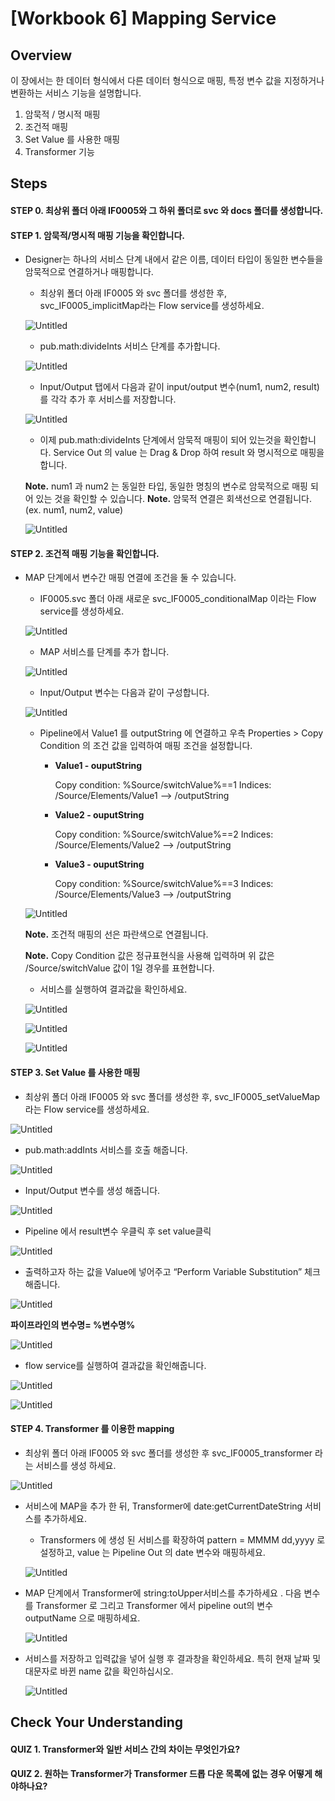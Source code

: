 # [Workbook 6] Mapping Service

## Overview

이 장에서는 한 데이터 형식에서 다른 데이터 형식으로 매핑, 특정 변수 값을 지정하거나 변환하는 서비스 기능을 설명합니다.

1. 암묵적 / 명시적 매핑
2. 조건적 매핑
3. Set Value 를 사용한 매핑
4. Transformer 기능


## Steps

#### STEP 0. 최상위 폴더 아래 IF0005와 그 하위 폴더로 svc 와 docs 폴더를 생성합니다. 

#### STEP 1. 암묵적/명시적 매핑 기능을 확인합니다.
    
- Designer는 하나의 서비스 단계 내에서 같은 이름, 데이터 타입이 동일한 변수들을 암묵적으로 연결하거나 매핑합니다. 

  - 최상위 폴더 아래 IF0005 와 svc 폴더를 생성한 후, svc_IF0005_implicitMap라는 Flow service를 생성하세요. 
    
  ![Untitled](%5BWorkbook%206%5D%20Mapping%20Service%2032520d2f4376462f83bb53b45e0694d8/Untitled.png)
    
  - pub.math:divideInts 서비스 단계를 추가합니다.

  ![Untitled](%5BWorkbook%206%5D%20Mapping%20Service%2032520d2f4376462f83bb53b45e0694d8/Untitled%201.png)
    
  - Input/Output 탭에서 다음과 같이 input/output 변수(num1, num2, result) 를 각각 추가 후 서비스를 저장합니다.

  ![Untitled](%5BWorkbook%206%5D%20Mapping%20Service%2032520d2f4376462f83bb53b45e0694d8/Untitled%202.png)
    
  - 이제 pub.math:divideInts 단계에서 암묵적 매핑이 되어 있는것을 확인합니다. Service Out 의 value 는 Drag & Drop 하여 result 와 명시적으로 매핑을 합니다.
  
  **Note.** num1 과 num2 는 동일한 타입, 동일한 명칭의 변수로 암묵적으로 매핑 되어 있는 것을 확인할 수 있습니다.
  **Note.** 암묵적 연결은 회색선으로 연결됩니다. (ex. num1, num2, value)
  
  ![Untitled](%5BWorkbook%206%5D%20Mapping%20Service%2032520d2f4376462f83bb53b45e0694d8/Untitled%203.png)

    
     

#### STEP 2. 조건적 매핑 기능을 확인합니다.

- MAP 단계에서 변수간 매핑 연결에 조건을 둘 수 있습니다.

  - IF0005.svc 폴더 아래 새로운 svc_IF0005_conditionalMap 이라는 Flow service를 생성하세요. 
    
  ![Untitled](%5BWorkbook%206%5D%20Mapping%20Service%2032520d2f4376462f83bb53b45e0694d8/Untitled%204.png)
    
  - MAP 서비스를 단계를 추가 합니다.

  ![Untitled](%5BWorkbook%206%5D%20Mapping%20Service%2032520d2f4376462f83bb53b45e0694d8/Untitled%205.png)
    
  - Input/Output 변수는 다음과 같이 구성합니다.

  ![Untitled](%5BWorkbook%206%5D%20Mapping%20Service%2032520d2f4376462f83bb53b45e0694d8/Untitled%206.png)
    
  - Pipeline에서 Value1 를 outputString 에 연결하고 우측 Properties > Copy Condition 의 조건 값을 입력하여 매핑 조건을 설정합니다.
    - **Value1 - ouputString**
   
        Copy condition: %Source/switchValue%==1
        Indices: /Source/Elements/Value1 --> /outputString

    - **Value2 - ouputString**
    
        Copy condition: %Source/switchValue%==2
        Indices: /Source/Elements/Value2 --> /outputString

    - **Value3 - ouputString**
    
        Copy condition: %Source/switchValue%==3
        Indices: /Source/Elements/Value3 --> /outputString

  ![Untitled](%5BWorkbook%206%5D%20Mapping%20Service%2032520d2f4376462f83bb53b45e0694d8/Untitled%207.png)
    
  **Note.** 조건적 매핑의 선은 파란색으로 연결됩니다.
  
  **Note.** Copy Condition 값은 정규표현식을 사용해 입력하며 위 값은 /Source/switchValue 값이 1일 경우를 표현합니다.
  
    
  - 서비스를 실행하여 결과값을 확인하세요.

  ![Untitled](%5BWorkbook%206%5D%20Mapping%20Service%2032520d2f4376462f83bb53b45e0694d8/Untitled%208.png)

  ![Untitled](%5BWorkbook%206%5D%20Mapping%20Service%2032520d2f4376462f83bb53b45e0694d8/Untitled%209.png)

  ![Untitled](%5BWorkbook%206%5D%20Mapping%20Service%2032520d2f4376462f83bb53b45e0694d8/Untitled%2010.png)
    




#### STEP 3. Set Value 를 사용한 매핑

  - 최상위 폴더 아래 IF0005 와 svc 폴더를 생성한 후,  svc_IF0005_setValueMap라는 Flow service를 생성하세요.
    
  ![Untitled](%5BWorkbook%206%5D%20Mapping%20Service%2032520d2f4376462f83bb53b45e0694d8/Untitled%2012.png)
    
  - pub.math:addInts 서비스를 호출 해줍니다.

  ![Untitled](%5BWorkbook%206%5D%20Mapping%20Service%2032520d2f4376462f83bb53b45e0694d8/Untitled%2013.png)
    
  - Input/Output 변수를 생성 해줍니다.

  ![Untitled](%5BWorkbook%206%5D%20Mapping%20Service%2032520d2f4376462f83bb53b45e0694d8/Untitled%2014.png)
    
  - Pipeline 에서 result변수 우클릭 후 set value클릭
    
  ![Untitled](%5BWorkbook%206%5D%20Mapping%20Service%2032520d2f4376462f83bb53b45e0694d8/Untitled%2015.png)

  - 출력하고자 하는 값을 Value에 넣어주고 “Perform Variable Substitution” 체크해줍니다.
    
  ![Untitled](%5BWorkbook%206%5D%20Mapping%20Service%2032520d2f4376462f83bb53b45e0694d8/Untitled%2016.png)

  **파이프라인의 변수명= %변수명%**

  ![Untitled](%5BWorkbook%206%5D%20Mapping%20Service%2032520d2f4376462f83bb53b45e0694d8/Untitled%2017.png)

  - flow service를 실행하여 결과값을 확인해줍니다.
    
  ![Untitled](%5BWorkbook%206%5D%20Mapping%20Service%2032520d2f4376462f83bb53b45e0694d8/Untitled%2018.png)

  ![Untitled](%5BWorkbook%206%5D%20Mapping%20Service%2032520d2f4376462f83bb53b45e0694d8/Untitled%2019.png)  
  


#### STEP 4. Transformer 를 이용한 mapping

  - 최상위 폴더 아래 IF0005 와 svc 폴더를 생성한 후 svc_IF0005_transformer 라는 서비스를 생성 하세요.

![Untitled](%5BWorkbook%206%5D%20Mapping%20Service%2032520d2f4376462f83bb53b45e0694d8/Untitled%2021.png)  

  - 서비스에 MAP을 추가 한 뒤, Transformer에 date:getCurrentDateString 서비스를 추가하세요.
      - Transformers 에 생성 된 서비스를 확장하여 pattern = MMMM dd,yyyy 로 설정하고, value 는 Pipeline Out 의 date 변수와 매핑하세요.

    ![Untitled](%5BWorkbook%206%5D%20Mapping%20Service%2032520d2f4376462f83bb53b45e0694d8/98514b54-25bd-45e5-876a-0b79e7c9a500.png)    

  - MAP 단계에서 Transformer에 string:toUpper서비스를 추가하세요 . 다음 변수를 Transformer 로 그리고 Transformer 에서 pipeline out의 변수 outputName 으로 매핑하세요.
  
    ![Untitled](%5BWorkbook%206%5D%20Mapping%20Service%2032520d2f4376462f83bb53b45e0694d8/Untitled%2022.png)  

  - 서비스를 저장하고 입력값을 넣어 실행 후 결과창을 확인하세요. 특히 현재 날짜 및 대문자로 바뀐 name 값을 확인하십시오.
  
    ![Untitled](%5BWorkbook%206%5D%20Mapping%20Service%2032520d2f4376462f83bb53b45e0694d8/Untitled%2023.png)  

## Check Your Understanding

#### QUIZ 1. Transformer와 일반 서비스 간의 차이는 무엇인가요?

#### QUIZ 2. 원하는 Transformer가 Transformer 드롭 다운 목록에 없는 경우 어떻게 해야하나요?
